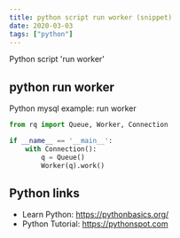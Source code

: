 ```yaml
---
title: python script run worker (snippet)
date: 2020-03-03
tags: ["python"]
---
```

Python script 'run worker'


## python run worker

Python mysql example: run worker

```python
from rq import Queue, Worker, Connection

if __name__ == '__main__':
	with Connection():
		q = Queue()
		Worker(q).work()


```

## Python links

- Learn Python: https://pythonbasics.org/
- Python Tutorial: https://pythonspot.com
